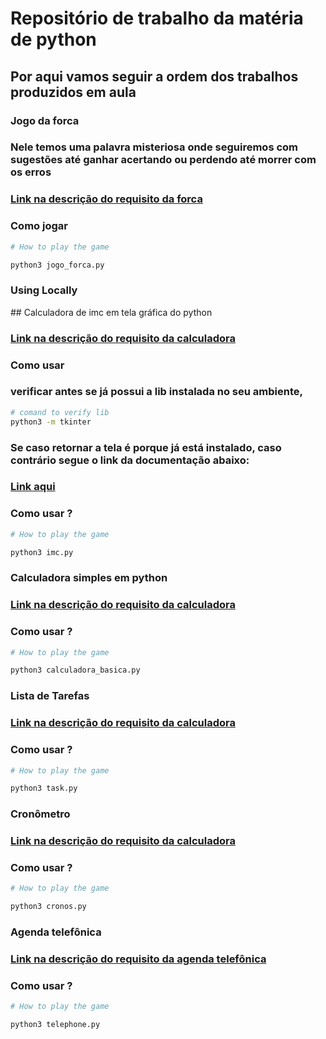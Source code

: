 # Repositório de trabalho da matéria de python

## Por aqui vamos seguir a ordem dos trabalhos produzidos em aula

### Jogo da forca

### Nele temos uma palavra misteriosa onde seguiremos com sugestões até ganhar acertando ou perdendo até morrer com os erros  

### [Link na descrição do requisito da forca](https://s3.us-east-1.amazonaws.com/aura-complementar-prd/trabalhos/664fe1585531c5e01deba81b/materiais-apoio/c73980dd-df81-4b9a-a893-742b5d12789a/66562bed6580d2778bb79108/Atividade_02_Jogo_da_Forca.pdf?X-Amz-Algorithm=AWS4-HMAC-SHA256&X-Amz-Content-Sha256=UNSIGNED-PAYLOAD&X-Amz-Credential=ASIAZ6UF6EF63LWCPFE7%2F20240608%2Fus-east-1%2Fs3%2Faws4_request&X-Amz-Date=20240608T014101Z&X-Amz-Expires=60&X-Amz-Security-Token=IQoJb3JpZ2luX2VjEHEaCXVzLWVhc3QtMSJHMEUCIG1OSQ%2Ff6YmlfejlMrex%2FqqjM%2FDCvRgFyxk9z2%2BqGpo0AiEAlcuabcpUOUqSZlM0uaXnk7Abv3OQQnjz%2FQm%2B%2BkgUyDcq6AMI%2Bv%2F%2F%2F%2F%2F%2F%2F%2F%2F%2FARACGgw2ODQyNTQ0Mzc3NTciDArXc%2FrnUHWsoHva9yq8A2vdFAP0ndee9ohV69USJZgWlM68HDDN%2Fq1vl%2FpQcaxk0OGUKFerC0Mphy4HdQvSFnegD3laUmk9%2FdtR6Ks7NTC3uPiZ8cxco%2FH9UZGhYO9CK6v58XDaI%2BL%2FvkiwzYfntydQv3IfuTUeHH%2F18WalBi%2BPHm5PnKxS4t1CY7fx44fyuafg%2B%2FnjHC1ygHfJeDnhZxvmkpp8WLquOCOk%2FxYI620gSuIu7JcxxS0QZBqXOSrHUjg8MCW%2FjKU0K4%2BnQBTuq%2BlXLcTbTY3SmrFoimxsujKWHPqZezrqXzU6TEONskYTWJSPk9N8fx8jVT43mZeH9jjaJKzEWSI4Do13tgAhPVhnxzCHM%2FtfSw8ujuK2IURpLMxaCIMQMVyHPUP8X%2FtDszwVH9N97uOcRu%2FsKrb80eQz0%2BRBpNVHPTFjy3rJC0v74Ya1WxmP8lM0oE8nEeod4InHZf2JHb3FAXSkJ1n4tMjxTUDhDiG7cDuu8R5kKCMuj%2FeioEblN4fUxZcXE5RzahT9U2yuYdVzVLrsk34RroKfSx%2FIV7MrwKO6vrp0Mh3WzykHpOx5T7u%2BzpvDJ3%2FW56%2FlDjW%2BkIN9lJtZpjDcz46zBjqlAR%2B9NamRMAivmi%2FpTPIzogCsgwfzsww5Mrt1M23XmDkNTg1C46AeAzcXQcyAKk%2FS88VqcwVsUve3I6RQS0r%2B0Ii8ObxgXM1og9ZeJWGa5TKv94JIql8erOc7IK3aTzgmohRKomDZHqzi4uzC6llJ1PcZXLWp2WXtYJk7zO8JviVQs7kKOjk6pv6jLMMNmOG5%2FW30imApR94Qylijq%2FT2SeOHNz6baQ%3D%3D&X-Amz-Signature=830cacef31f7ba25ae13179f7c5f9a2f8e19aba043f7178ae150e442a5e17c3a&X-Amz-SignedHeaders=host&response-content-disposition=attachment%3B%20filename%3D%22Atividade_02_Jogo_da_Forca.pdf%22&response-content-type=application%2Foctet-stream&x-id=GetObject)



### Como jogar
```bash
# How to play the game

python3 jogo_forca.py

```
### Using Locally
<p>
</p>
## Calculadora de imc em tela gráfica do python 

### [Link na descrição do requisito da calculadora](https://s3.us-east-1.amazonaws.com/aura-complementar-prd/trabalhos/664fe1585531c5e01deba81b/materiais-apoio/fc8fea36-3e7e-4643-a09b-24b2e07839ac/66562bedb6d4bf1c3da0918b/Atividade_05_Criando_uma_Calculadora_de_IMC.pdf?X-Amz-Algorithm=AWS4-HMAC-SHA256&X-Amz-Content-Sha256=UNSIGNED-PAYLOAD&X-Amz-Credential=ASIAZ6UF6EF63LWCPFE7%2F20240608%2Fus-east-1%2Fs3%2Faws4_request&X-Amz-Date=20240608T020204Z&X-Amz-Expires=60&X-Amz-Security-Token=IQoJb3JpZ2luX2VjEHEaCXVzLWVhc3QtMSJHMEUCIG1OSQ%2Ff6YmlfejlMrex%2FqqjM%2FDCvRgFyxk9z2%2BqGpo0AiEAlcuabcpUOUqSZlM0uaXnk7Abv3OQQnjz%2FQm%2B%2BkgUyDcq6AMI%2Bv%2F%2F%2F%2F%2F%2F%2F%2F%2F%2FARACGgw2ODQyNTQ0Mzc3NTciDArXc%2FrnUHWsoHva9yq8A2vdFAP0ndee9ohV69USJZgWlM68HDDN%2Fq1vl%2FpQcaxk0OGUKFerC0Mphy4HdQvSFnegD3laUmk9%2FdtR6Ks7NTC3uPiZ8cxco%2FH9UZGhYO9CK6v58XDaI%2BL%2FvkiwzYfntydQv3IfuTUeHH%2F18WalBi%2BPHm5PnKxS4t1CY7fx44fyuafg%2B%2FnjHC1ygHfJeDnhZxvmkpp8WLquOCOk%2FxYI620gSuIu7JcxxS0QZBqXOSrHUjg8MCW%2FjKU0K4%2BnQBTuq%2BlXLcTbTY3SmrFoimxsujKWHPqZezrqXzU6TEONskYTWJSPk9N8fx8jVT43mZeH9jjaJKzEWSI4Do13tgAhPVhnxzCHM%2FtfSw8ujuK2IURpLMxaCIMQMVyHPUP8X%2FtDszwVH9N97uOcRu%2FsKrb80eQz0%2BRBpNVHPTFjy3rJC0v74Ya1WxmP8lM0oE8nEeod4InHZf2JHb3FAXSkJ1n4tMjxTUDhDiG7cDuu8R5kKCMuj%2FeioEblN4fUxZcXE5RzahT9U2yuYdVzVLrsk34RroKfSx%2FIV7MrwKO6vrp0Mh3WzykHpOx5T7u%2BzpvDJ3%2FW56%2FlDjW%2BkIN9lJtZpjDcz46zBjqlAR%2B9NamRMAivmi%2FpTPIzogCsgwfzsww5Mrt1M23XmDkNTg1C46AeAzcXQcyAKk%2FS88VqcwVsUve3I6RQS0r%2B0Ii8ObxgXM1og9ZeJWGa5TKv94JIql8erOc7IK3aTzgmohRKomDZHqzi4uzC6llJ1PcZXLWp2WXtYJk7zO8JviVQs7kKOjk6pv6jLMMNmOG5%2FW30imApR94Qylijq%2FT2SeOHNz6baQ%3D%3D&X-Amz-Signature=029d37f57915531a5971160068cee7beeac69771dee4aed0d8bb4d75a51fb0d5&X-Amz-SignedHeaders=host&response-content-disposition=attachment%3B%20filename%3D%22Atividade_05_Criando_uma_Calculadora_de_IMC.pdf%22&response-content-type=application%2Foctet-stream&x-id=GetObject)

### Como usar

### verificar antes se já possui a lib instalada no seu ambiente, 
```bash
# comand to verify lib
python3 -m tkinter

```
### Se caso retornar a tela é porque já está instalado, caso contrário segue o link da documentação abaixo:

### [Link aqui](https://docs.python.org/3/library/tkinter.html)

### Como usar ?
```bash
# How to play the game

python3 imc.py

```
### Calculadora simples em python 

### [Link na descrição do requisito da calculadora](https://s3.us-east-1.amazonaws.com/aura-complementar-prd/trabalhos/664fe1585531c5e01deba81b/materiais-apoio/491cfd0a-531a-43c6-b1c2-8433ac1eba4e/66562bedb6d4bf1c3da0918f/Atividade_01_Calculadora.pdf?X-Amz-Algorithm=AWS4-HMAC-SHA256&X-Amz-Content-Sha256=UNSIGNED-PAYLOAD&X-Amz-Credential=ASIAZ6UF6EF6XJAXH5G2%2F20240608%2Fus-east-1%2Fs3%2Faws4_request&X-Amz-Date=20240608T022303Z&X-Amz-Expires=60&X-Amz-Security-Token=IQoJb3JpZ2luX2VjEHAaCXVzLWVhc3QtMSJGMEQCIE9UM6xjhx4ACcEhsP6RZko5TtVapssNhbK%2BvszAZuUzAiB2LZSgfZGS0%2FLwOHua1PRY4Xn8KyXClG3Cqp7F2zzq5SroAwj5%2F%2F%2F%2F%2F%2F%2F%2F%2F%2F8BEAIaDDY4NDI1NDQzNzc1NyIMHZTuiF1u8sTi7yg%2BKrwD2lzQFilPKbHI8fMrUnICvwDQPxPrEBTQhx%2BG0ajFC8eHuxQwQSRncX9HL9FBaukguuYBlohcafP%2FaCagyJbV7WKPgRgbC2RoasRE5PZdcCttHoFdD8imS9n3LwnTwOnE2%2FGIQIjksDDxWJOwk7xxe9xiSk56gDjghdBXUsF%2Br1DKNC%2BgY6xen%2B%2Fa40qih74bEf%2FJiOBoCv3g80JS9g0rGqCpm3LIyn6FLL7vDG7G7sgenFBaQAiZOCYi0%2BVduFjsuSLWgvf5hXdeM8Ow%2BsUblnwdySDI1kUm%2BD0HQy424Ayw5UYgteHnxZNPCjgV19oBpIg2Y8i0aMGDLWzNH9mtwLu094%2FzsNQNkYijGQne2n%2F%2B1txXaXIhO9WHHfgCuA5VwYNLb8xSWSb6WR0S57o2jrHTnvGVOVuF5QuvGSD2pBLg9d4RWKTiZkghB%2BaI6ks3%2B9W0guJ4xjjurdG%2F%2F%2BeOaQ9NqWnjPNq8fyLAzx%2B0q3hvy1%2BhJjm6ja9kA2W%2FOnkBD8z%2B%2Bj%2FDrQB7Z931uXvNI%2BiY5Th8FY52wh7OB5NAT543Ivpf8xf5%2FnH6dZN0sIqIyugkyFSNl0xO5bhKMLq7jrMGOqYB1nLIL8M5kNvmVl0aTI8kenVxcezm69VYBQIzPDrZcKEFzgHVwk8Sk%2BQELmDYm3sp8wBpW6KKU%2FeVWghGFW8Rmla3lngkiCT1%2F5IIRvu9CnHa3wfyJqEa2NtfAtSz7aj2v34ERva8LE02y6BzTaDmrVoHPdTbDff17tSfVOsGfxuvWAjR45rdSbTX6W9gXXw8uPhVJC5hDcUwMx9G1XMfNcL%2FXJyVXg%3D%3D&X-Amz-Signature=cd460fda11b0a0d16fc97f452c0a5089818f0fe52100a425c1084bb69ef4e7f5&X-Amz-SignedHeaders=host&response-content-disposition=attachment%3B%20filename%3D%22Atividade_01_Calculadora.pdf%22&response-content-type=application%2Foctet-stream&x-id=GetObject)

### Como usar ?
```bash
# How to play the game

python3 calculadora_basica.py

```


### Lista de Tarefas

### [Link na descrição do requisito da calculadora](https://s3.us-east-1.amazonaws.com/aura-complementar-prd/trabalhos/664fe1585531c5e01deba81b/materiais-apoio/95e24c15-6712-475d-8a66-c0883ce35da8/66562bedb6d4bf1c3da09192/Atividade_06_Criando_uma_Lista_de_Tarefas.pdf?X-Amz-Algorithm=AWS4-HMAC-SHA256&X-Amz-Content-Sha256=UNSIGNED-PAYLOAD&X-Amz-Credential=ASIAZ6UF6EF6XJAXH5G2%2F20240608%2Fus-east-1%2Fs3%2Faws4_request&X-Amz-Date=20240608T022819Z&X-Amz-Expires=60&X-Amz-Security-Token=IQoJb3JpZ2luX2VjEHAaCXVzLWVhc3QtMSJGMEQCIE9UM6xjhx4ACcEhsP6RZko5TtVapssNhbK%2BvszAZuUzAiB2LZSgfZGS0%2FLwOHua1PRY4Xn8KyXClG3Cqp7F2zzq5SroAwj5%2F%2F%2F%2F%2F%2F%2F%2F%2F%2F8BEAIaDDY4NDI1NDQzNzc1NyIMHZTuiF1u8sTi7yg%2BKrwD2lzQFilPKbHI8fMrUnICvwDQPxPrEBTQhx%2BG0ajFC8eHuxQwQSRncX9HL9FBaukguuYBlohcafP%2FaCagyJbV7WKPgRgbC2RoasRE5PZdcCttHoFdD8imS9n3LwnTwOnE2%2FGIQIjksDDxWJOwk7xxe9xiSk56gDjghdBXUsF%2Br1DKNC%2BgY6xen%2B%2Fa40qih74bEf%2FJiOBoCv3g80JS9g0rGqCpm3LIyn6FLL7vDG7G7sgenFBaQAiZOCYi0%2BVduFjsuSLWgvf5hXdeM8Ow%2BsUblnwdySDI1kUm%2BD0HQy424Ayw5UYgteHnxZNPCjgV19oBpIg2Y8i0aMGDLWzNH9mtwLu094%2FzsNQNkYijGQne2n%2F%2B1txXaXIhO9WHHfgCuA5VwYNLb8xSWSb6WR0S57o2jrHTnvGVOVuF5QuvGSD2pBLg9d4RWKTiZkghB%2BaI6ks3%2B9W0guJ4xjjurdG%2F%2F%2BeOaQ9NqWnjPNq8fyLAzx%2B0q3hvy1%2BhJjm6ja9kA2W%2FOnkBD8z%2B%2Bj%2FDrQB7Z931uXvNI%2BiY5Th8FY52wh7OB5NAT543Ivpf8xf5%2FnH6dZN0sIqIyugkyFSNl0xO5bhKMLq7jrMGOqYB1nLIL8M5kNvmVl0aTI8kenVxcezm69VYBQIzPDrZcKEFzgHVwk8Sk%2BQELmDYm3sp8wBpW6KKU%2FeVWghGFW8Rmla3lngkiCT1%2F5IIRvu9CnHa3wfyJqEa2NtfAtSz7aj2v34ERva8LE02y6BzTaDmrVoHPdTbDff17tSfVOsGfxuvWAjR45rdSbTX6W9gXXw8uPhVJC5hDcUwMx9G1XMfNcL%2FXJyVXg%3D%3D&X-Amz-Signature=eb134af2088a92f6e0af9ae862311c01ab1abeb424d8ab3f281ffa7f6e2dbe5d&X-Amz-SignedHeaders=host&response-content-disposition=attachment%3B%20filename%3D%22Atividade_06_Criando_uma_Lista_de_Tarefas.pdf%22&response-content-type=application%2Foctet-stream&x-id=GetObject)

### Como usar ?
```bash
# How to play the game

python3 task.py

```
### Cronômetro

### [Link na descrição do requisito da calculadora](https://s3.us-east-1.amazonaws.com/aura-complementar-prd/trabalhos/664fe1585531c5e01deba81b/materiais-apoio/0dbbc0f8-6e6a-43dd-8029-eedf99d512c6/66562bed1fb79e0963cd2a04/Atividade_04_Cronometro.pdf?X-Amz-Algorithm=AWS4-HMAC-SHA256&X-Amz-Content-Sha256=UNSIGNED-PAYLOAD&X-Amz-Credential=ASIAZ6UF6EF63LWCPFE7%2F20240608%2Fus-east-1%2Fs3%2Faws4_request&X-Amz-Date=20240608T022857Z&X-Amz-Expires=60&X-Amz-Security-Token=IQoJb3JpZ2luX2VjEHEaCXVzLWVhc3QtMSJHMEUCIG1OSQ%2Ff6YmlfejlMrex%2FqqjM%2FDCvRgFyxk9z2%2BqGpo0AiEAlcuabcpUOUqSZlM0uaXnk7Abv3OQQnjz%2FQm%2B%2BkgUyDcq6AMI%2Bv%2F%2F%2F%2F%2F%2F%2F%2F%2F%2FARACGgw2ODQyNTQ0Mzc3NTciDArXc%2FrnUHWsoHva9yq8A2vdFAP0ndee9ohV69USJZgWlM68HDDN%2Fq1vl%2FpQcaxk0OGUKFerC0Mphy4HdQvSFnegD3laUmk9%2FdtR6Ks7NTC3uPiZ8cxco%2FH9UZGhYO9CK6v58XDaI%2BL%2FvkiwzYfntydQv3IfuTUeHH%2F18WalBi%2BPHm5PnKxS4t1CY7fx44fyuafg%2B%2FnjHC1ygHfJeDnhZxvmkpp8WLquOCOk%2FxYI620gSuIu7JcxxS0QZBqXOSrHUjg8MCW%2FjKU0K4%2BnQBTuq%2BlXLcTbTY3SmrFoimxsujKWHPqZezrqXzU6TEONskYTWJSPk9N8fx8jVT43mZeH9jjaJKzEWSI4Do13tgAhPVhnxzCHM%2FtfSw8ujuK2IURpLMxaCIMQMVyHPUP8X%2FtDszwVH9N97uOcRu%2FsKrb80eQz0%2BRBpNVHPTFjy3rJC0v74Ya1WxmP8lM0oE8nEeod4InHZf2JHb3FAXSkJ1n4tMjxTUDhDiG7cDuu8R5kKCMuj%2FeioEblN4fUxZcXE5RzahT9U2yuYdVzVLrsk34RroKfSx%2FIV7MrwKO6vrp0Mh3WzykHpOx5T7u%2BzpvDJ3%2FW56%2FlDjW%2BkIN9lJtZpjDcz46zBjqlAR%2B9NamRMAivmi%2FpTPIzogCsgwfzsww5Mrt1M23XmDkNTg1C46AeAzcXQcyAKk%2FS88VqcwVsUve3I6RQS0r%2B0Ii8ObxgXM1og9ZeJWGa5TKv94JIql8erOc7IK3aTzgmohRKomDZHqzi4uzC6llJ1PcZXLWp2WXtYJk7zO8JviVQs7kKOjk6pv6jLMMNmOG5%2FW30imApR94Qylijq%2FT2SeOHNz6baQ%3D%3D&X-Amz-Signature=76952f03752b44e13bfbc3a426a16b8a543685398d6d239dfb367a83a237df4b&X-Amz-SignedHeaders=host&response-content-disposition=attachment%3B%20filename%3D%22Atividade_04_Cronometro.pdf%22&response-content-type=application%2Foctet-stream&x-id=GetObject)

### Como usar ?
```bash
# How to play the game

python3 cronos.py

```

### Agenda telefônica

### [Link na descrição do requisito da agenda telefônica](https://s3.us-east-1.amazonaws.com/aura-complementar-prd/trabalhos/664fe1585531c5e01deba81b/materiais-apoio/042a4609-5968-4d0f-99a7-11447a1eab40/66562bed1fb79e0963cd2a07/Atividade_03_Criando_uma_Agenda_Telefonica.pdf?X-Amz-Algorithm=AWS4-HMAC-SHA256&X-Amz-Content-Sha256=UNSIGNED-PAYLOAD&X-Amz-Credential=ASIAZ6UF6EF6XJAXH5G2%2F20240608%2Fus-east-1%2Fs3%2Faws4_request&X-Amz-Date=20240608T023243Z&X-Amz-Expires=60&X-Amz-Security-Token=IQoJb3JpZ2luX2VjEHAaCXVzLWVhc3QtMSJGMEQCIE9UM6xjhx4ACcEhsP6RZko5TtVapssNhbK%2BvszAZuUzAiB2LZSgfZGS0%2FLwOHua1PRY4Xn8KyXClG3Cqp7F2zzq5SroAwj5%2F%2F%2F%2F%2F%2F%2F%2F%2F%2F8BEAIaDDY4NDI1NDQzNzc1NyIMHZTuiF1u8sTi7yg%2BKrwD2lzQFilPKbHI8fMrUnICvwDQPxPrEBTQhx%2BG0ajFC8eHuxQwQSRncX9HL9FBaukguuYBlohcafP%2FaCagyJbV7WKPgRgbC2RoasRE5PZdcCttHoFdD8imS9n3LwnTwOnE2%2FGIQIjksDDxWJOwk7xxe9xiSk56gDjghdBXUsF%2Br1DKNC%2BgY6xen%2B%2Fa40qih74bEf%2FJiOBoCv3g80JS9g0rGqCpm3LIyn6FLL7vDG7G7sgenFBaQAiZOCYi0%2BVduFjsuSLWgvf5hXdeM8Ow%2BsUblnwdySDI1kUm%2BD0HQy424Ayw5UYgteHnxZNPCjgV19oBpIg2Y8i0aMGDLWzNH9mtwLu094%2FzsNQNkYijGQne2n%2F%2B1txXaXIhO9WHHfgCuA5VwYNLb8xSWSb6WR0S57o2jrHTnvGVOVuF5QuvGSD2pBLg9d4RWKTiZkghB%2BaI6ks3%2B9W0guJ4xjjurdG%2F%2F%2BeOaQ9NqWnjPNq8fyLAzx%2B0q3hvy1%2BhJjm6ja9kA2W%2FOnkBD8z%2B%2Bj%2FDrQB7Z931uXvNI%2BiY5Th8FY52wh7OB5NAT543Ivpf8xf5%2FnH6dZN0sIqIyugkyFSNl0xO5bhKMLq7jrMGOqYB1nLIL8M5kNvmVl0aTI8kenVxcezm69VYBQIzPDrZcKEFzgHVwk8Sk%2BQELmDYm3sp8wBpW6KKU%2FeVWghGFW8Rmla3lngkiCT1%2F5IIRvu9CnHa3wfyJqEa2NtfAtSz7aj2v34ERva8LE02y6BzTaDmrVoHPdTbDff17tSfVOsGfxuvWAjR45rdSbTX6W9gXXw8uPhVJC5hDcUwMx9G1XMfNcL%2FXJyVXg%3D%3D&X-Amz-Signature=4b5ea50b53a03929106e57f2bd0780ea8706a5df99c094a2b141884bda25a9ed&X-Amz-SignedHeaders=host&response-content-disposition=attachment%3B%20filename%3D%22Atividade_03_Criando_uma_Agenda_Telefonica.pdf%22&response-content-type=application%2Foctet-stream&x-id=GetObject)

### Como usar ?
```bash
# How to play the game

python3 telephone.py

```